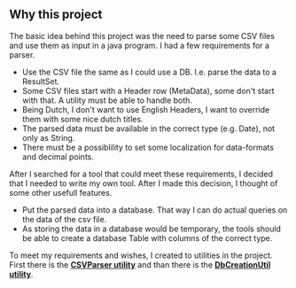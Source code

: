 ## Why this project ##

The basic idea behind this project was the need to parse some CSV files and use them as input in a java program. I had a few requirements for a parser.
  * Use the CSV file the same as I could use a DB. I.e. parse the data to a ResultSet.
  * Some CSV files start with a Header row (MetaData), some don't start with that. A utility must be able to handle both.
  * Being Dutch, I don't want to use English Headers, I want to override them with some nice dutch titles.
  * The parsed data must be available in the correct type (e.g. Date), not only as String.
  * There must be a possiblility to set some localization for data-formats and decimal points.

After I searched for a tool that could meet these requirements, I decided that I needed to write my own tool. After I made this decision, I thought of some other usefull features.
  * Put the parsed data into a database. That way I can do actual queries on the data of the csv file.
  * As storing the data in a database would be temporary, the tools should be able to create a database Table with columns of the correct type.

To meet my requirements and wishes, I created to utilities in the project.
First there is the **[CSVParser utility](CSVParser.md)** and than there is the **[DbCreationUtil utility](DbCreationUtil.md)**.